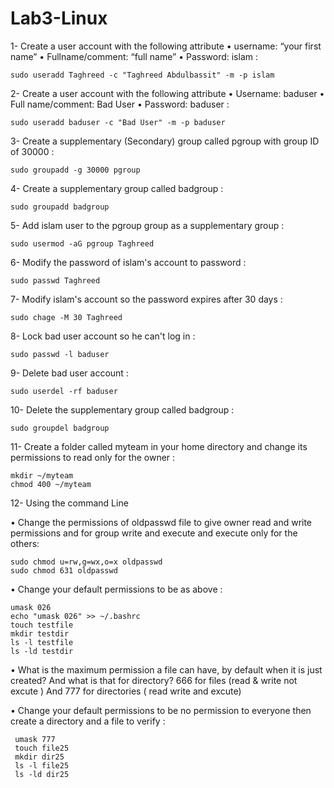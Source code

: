 # Lab3-Linux
1- Create a user account with the following attribute
• username: “your first name” 
• Fullname/comment: “full name” 
• Password: islam : 

    sudo useradd Taghreed -c "Taghreed Abdulbassit" -m -p islam

2- Create a user account with the following attribute 
• Username: baduser 
• Full name/comment: Bad User
• Password: baduser : 

    sudo useradd baduser -c "Bad User" -m -p baduser

3- Create a supplementary (Secondary) group called pgroup with group ID of 30000 : 

    sudo groupadd -g 30000 pgroup

4- Create a supplementary group called badgroup : 

    sudo groupadd badgroup

5- Add islam user to the pgroup group as a supplementary group : 

    sudo usermod -aG pgroup Taghreed

6- Modify the password of islam's account to password : 

    sudo passwd Taghreed

7- Modify islam's account so the password expires after 30 days : 

    sudo chage -M 30 Taghreed

8- Lock bad user account so he can't log in : 

    sudo passwd -l baduser

9- Delete bad user account : 

    sudo userdel -rf baduser

10- Delete the supplementary group called badgroup : 

    sudo groupdel badgroup

11- Create a folder called myteam in your home directory and change its permissions to read only for the owner :

    mkdir ~/myteam
    chmod 400 ~/myteam

12- Using the command Line 

• Change the permissions of oldpasswd file to give owner read and write permissions and for group write and execute and execute only for the others: 

    sudo chmod u=rw,g=wx,o=x oldpasswd
    sudo chmod 631 oldpasswd
    
• Change your default permissions to be as above : 

    umask 026
    echo "umask 026" >> ~/.bashrc
    touch testfile
    mkdir testdir
    ls -l testfile
    ls -ld testdir
    
• What is the maximum permission a file can have, by default when it is just created? And what is that for directory? 666 for files (read & write not excute ) And 777 for directories ( read write and excute) 

• Change your default permissions to be no permission to everyone then create a directory and a file to verify : 

     umask 777
     touch file25
     mkdir dir25
     ls -l file25
     ls -ld dir25







